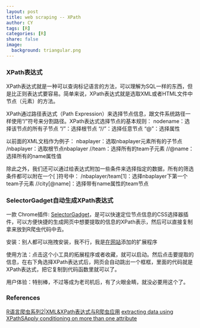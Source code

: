 ```yaml
---
layout: post            
title: web scraping -- XPath                        
author: CY                            
tags: [R]                                      
categories: [R]                           
share: false                              
image:                                      
  background: triangular.png 
---
```




### XPath表达式

XPath表达式就是一种可以查询标记语言的方法，可以理解为SQL一样的东西，但是比正则表达式要容易。简单来说，XPath表达式就是选取XML或者HTML文件中节点（元素）的方法。

XPath通过路径表达式（Path Expression）来选择节点信息，跟文件系统路径一样使用“/”符号来分割路径。XPath表达式选择节点的基本规则：
nodename：选择该节点的所有子节点
“/”：选择根节点
“//”：选择任意节点
“@”：选择属性

以前面的XML文档作为例子：
nbaplayer：选取nbaplayer元素所有的子节点
/nbaplayer：选取根节点nbaplayer
//team：选择所有的team子元素
//@name：选择所有的name属性值

除此之外，我们还可以通过给表达式附加一些条件来选择指定的数据，所有的筛选条件都可以附在一个[ ]符号中：
/nbaplayer/team[1]：选择nbaplayer下第一个team子元素
//city[@name]：选择带有name属性的team节点

### SelectorGadget自动生成XPath表达式

一款 Chrome插件: [SelectorGadget](http://selectorgadget.com/)，是可以快速定位节点信息的CSS选择器插件，可以方便快捷的生成网页中想要提取的信息的XPath表示，然后可以直接复制拿来放到R爬虫代码中去。     

安装：别人都可以拖拽安装，我不行，我是[在网站](https://chrome.google.com/webstore/category/extensions?hl=zh-CN)添加的扩展程序          

使用方法：点击这个小工具的拓展程序或者收藏，就可以启动。然后点击要提取的信息，在右下角选择XPath表达式后，网页会自动跳出一个框框，里面的代码就是XPath表达式，把它复制到代码函数里就可以了。      

用户体验：特别棒，不过等成为老司机后，有了火眼金睛，就没必要用这个了。





### References

[R语言爬虫系列2|XML&XPath表达式与R爬虫应用](https://ask.hellobi.com/blog/louwill12/9807)
[extracting data using XPathSApply conditioning on more than one attribute](https://stackoverflow.com/questions/27028100/extracting-data-using-xpathsapply-conditioning-on-more-than-one-attribute)        